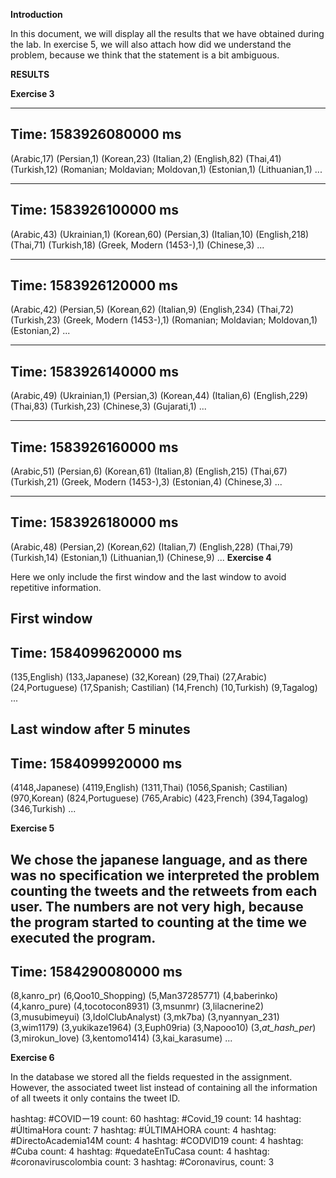 **Introduction**

In this document, we will display all the results that we have obtained during the lab. In exercise 5, we will also attach how did we understand the problem, because we think that the statement is a bit ambiguous.

**RESULTS**


**Exercise 3**

-------------------------------------------
Time: 1583926080000 ms
-------------------------------------------
(Arabic,17)
(Persian,1)
(Korean,23)
(Italian,2)
(English,82)
(Thai,41)
(Turkish,12)
(Romanian; Moldavian; Moldovan,1)
(Estonian,1)
(Lithuanian,1)
...

-------------------------------------------
Time: 1583926100000 ms
-------------------------------------------
(Arabic,43)
(Ukrainian,1)
(Korean,60)
(Persian,3)
(Italian,10)
(English,218)
(Thai,71)
(Turkish,18)
(Greek, Modern (1453-),1)
(Chinese,3)
...

-------------------------------------------
Time: 1583926120000 ms
-------------------------------------------
(Arabic,42)
(Persian,5)
(Korean,62)
(Italian,9)
(English,234)
(Thai,72)
(Turkish,23)
(Greek, Modern (1453-),1)
(Romanian; Moldavian; Moldovan,1)
(Estonian,2)
...

-------------------------------------------
Time: 1583926140000 ms
-------------------------------------------
(Arabic,49)
(Ukrainian,1)
(Persian,3)
(Korean,44)
(Italian,6)
(English,229)
(Thai,83)
(Turkish,23)
(Chinese,3)
(Gujarati,1)
...

-------------------------------------------
Time: 1583926160000 ms
-------------------------------------------
(Arabic,51)
(Persian,6)
(Korean,61)
(Italian,8)
(English,215)
(Thai,67)
(Turkish,21)
(Greek, Modern (1453-),3)
(Estonian,4)
(Chinese,3)
...

-------------------------------------------
Time: 1583926180000 ms
-------------------------------------------
(Arabic,48)
(Persian,2)
(Korean,62)
(Italian,7)
(English,228)
(Thai,79)
(Turkish,14)
(Estonian,1)
(Lithuanian,1)
(Chinese,9)
...
**Exercise 4**

Here we only include the first window and the last window to avoid repetitive information.

First window
-------------------------------------------
Time: 1584099620000 ms
-------------------------------------------
(135,English)
(133,Japanese)
(32,Korean)
(29,Thai)
(27,Arabic)
(24,Portuguese)
(17,Spanish; Castilian)
(14,French)
(10,Turkish)
(9,Tagalog)
...


Last window after 5 minutes
-------------------------------------------
Time: 1584099920000 ms
-------------------------------------------
(4148,Japanese)
(4119,English)
(1311,Thai)
(1056,Spanish; Castilian)
(970,Korean)
(824,Portuguese)
(765,Arabic)
(423,French)
(394,Tagalog)
(346,Turkish)
...

**Exercise 5**

We chose the japanese language, and as there was no specification we interpreted the problem counting the tweets and the retweets from each user.
The numbers are not very high, because the program started to counting at the time we executed the program.
-------------------------------------------
Time: 1584290080000 ms
-------------------------------------------
(8,kanro_pr)
(6,Qoo10_Shopping)
(5,Man37285771)
(4,baberinko)
(4,kanro_pure)
(4,tocotocon8931)
(3,msunmr)
(3,lilacnerine2)
(3,musubimeyui)
(3,IdolClubAnalyst)
(3,mk7ba)
(3,nyannyan_231)
(3,wim1179)
(3,yukikaze1964)
(3,Euph09ria)
(3,Napooo10)
(3,_at_hash_per_)
(3,mirokun_love)
(3,kentomo1414)
(3,kai_karasume)
...

**Exercise 6**

In the database we stored all the fields requested in the assignment. However, the associated tweet list instead of containing all the information of all tweets
it only contains the tweet ID.

hashtag: #COVIDー19 count: 60
hashtag: #Covid_19 count: 14
hashtag: #ÚltimaHora count: 7
hashtag: #ÚLTIMAHORA count: 4
hashtag: #DirectoAcademia14M count: 4
hashtag: #CODVID19 count: 4
hashtag: #Cuba count: 4
hashtag: #quedateEnTuCasa count: 4
hashtag: #coronaviruscolombia count: 3
hashtag: #Coronavirus, count: 3



